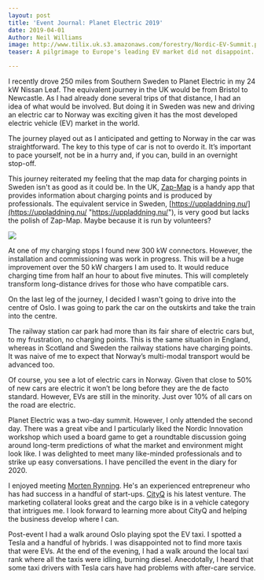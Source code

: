 ```yaml
---
layout: post
title: 'Event Journal: Planet Electric 2019'
date: 2019-04-01
Author: Neil Williams
image: http://www.tilix.uk.s3.amazonaws.com/forestry/Nordic-EV-Summit.png
teaser: A pilgrimage to Europe's leading EV market did not disappoint.

---
```

I recently drove 250 miles from Southern Sweden to Planet Electric in my 24 kW Nissan Leaf. The equivalent journey in the UK would be from Bristol to Newcastle. As I had already done several trips of that distance, I had an idea of what would be involved. But doing it in Sweden was new and driving an electric car to Norway was exciting given it has the most developed electric vehicle (EV) market in the world.

The journey played out as I anticipated and getting to Norway in the car was straightforward. The key to this type of car is not to overdo it. It’s important to pace yourself, not be in a hurry and, if you can, build in an overnight stop-off.

This journey reiterated my feeling that the map data for charging points in Sweden isn't as good as it could be. In the UK, [Zap-Map](https://www.zap-map.com/) is a handy app that provides information about charging points and is produced by professionals. The equivalent service in Sweden, [https://uppladdning.nu/](https://uppladdning.nu/ "https://uppladdning.nu/"), is very good but lacks the polish of Zap-Map. Maybe because it is run by volunteers?

![](http://www.tilix.uk.s3.amazonaws.com/forestry/ionity.jpg)

At one of my charging stops I found new 300 kW connectors. However, the installation and commissioning was work in progress. This will be a huge improvement over the 50 kW chargers I am used to. It would reduce charging time from half an hour to about five minutes. This will completely transform long-distance drives for those who have compatible cars.

On the last leg of the journey, I decided I wasn't going to drive into the centre of Oslo. I was going to park the car on the outskirts and take the train into the centre.

The railway station car park had more than its fair share of electric cars but, to my frustration, no charging points. This is the same situation in England, whereas in Scotland and Sweden the railway stations have charging points. It was naive of me to expect that Norway’s multi-modal transport would be advanced too.

Of course, you see a lot of electric cars in Norway. Given that close to 50% of new cars are electric it won’t be long before they are the de facto standard. However, EVs are still in the minority. Just over 10% of all cars on the road are electric.

Planet Electric was a two-day summit. However, I only attended the second day. There was a great vibe and I particularly liked the Nordic Innovation workshop which used a board game to get a roundtable discussion going around long-term predictions of what the market and environment might look like. I was delighted to meet many like-minded professionals and to strike up easy conversations. I have pencilled the event in the diary for 2020.

I enjoyed meeting [Morten Rynning](https://www.linkedin.com/in/mortenrynning/). He's an experienced entrepreneur who has had success in a handful of start-ups. [CityQ](https://www.cityq.biz/) is his latest venture. The marketing collateral looks great and the cargo bike is in a vehicle category that intrigues me. I look forward to learning more about CityQ and helping the business develop where I can.

Post-event I had a walk around Oslo playing spot the EV taxi. I spotted a Tesla and a handful of hybrids. I was disappointed not to find more taxis that were EVs. At the end of the evening, I had a walk around the local taxi rank where all the taxis were idling, burning diesel. Anecdotally, I heard that some taxi drivers with Tesla cars have had problems with after-care service.
